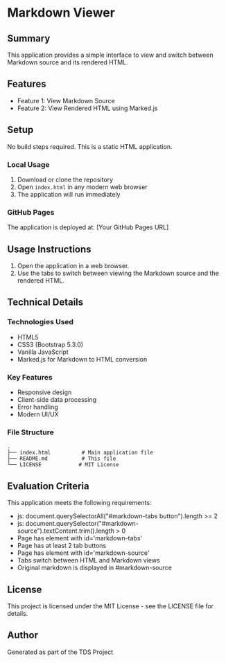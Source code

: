 # Markdown Viewer

## Summary
This application provides a simple interface to view and switch between Markdown source and its rendered HTML.

## Features
- Feature 1: View Markdown Source
- Feature 2: View Rendered HTML using Marked.js

## Setup
No build steps required. This is a static HTML application.

### Local Usage
1. Download or clone the repository
2. Open `index.html` in any modern web browser
3. The application will run immediately

### GitHub Pages
The application is deployed at: [Your GitHub Pages URL]

## Usage Instructions
1. Open the application in a web browser.
2. Use the tabs to switch between viewing the Markdown source and the rendered HTML.

## Technical Details

### Technologies Used
- HTML5
- CSS3 (Bootstrap 5.3.0)
- Vanilla JavaScript
- Marked.js for Markdown to HTML conversion

### Key Features
- Responsive design
- Client-side data processing
- Error handling
- Modern UI/UX

### File Structure
```
.
├── index.html          # Main application file
├── README.md           # This file
└── LICENSE            # MIT License
```

## Evaluation Criteria
This application meets the following requirements:
- js: document.querySelectorAll("#markdown-tabs button").length >= 2
- js: document.querySelector("#markdown-source").textContent.trim().length > 0
- Page has element with id='markdown-tabs'
- Page has at least 2 tab buttons
- Page has element with id='markdown-source'
- Tabs switch between HTML and Markdown views
- Original markdown is displayed in #markdown-source

## License
This project is licensed under the MIT License - see the LICENSE file for details.

## Author
Generated as part of the TDS Project